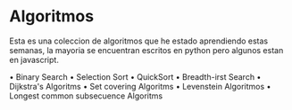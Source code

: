 # Algoritmos

Esta es una coleccion de algoritmos que he estado aprendiendo estas semanas, la mayoria se encuentran escritos
en python pero algunos estan en javascript.

• Binary Search
• Selection Sort
• QuickSort
• Breadth-irst Search
• Dijkstra's Algoritms
• Set covering Algoritms
• Levenstein Algoritmos
• Longest common subsecuence Algoritms

